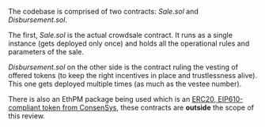 The codebase is comprised of two contracts: _Sale.sol_  and _Disbursement.sol_.


The first, _Sale.sol_ is the actual crowdsale contract. It runs as a single instance (gets deployed only once) and holds all the operational rules and parameters of the sale.

_Disbursement.sol_ on the other side is the contract ruling the vesting of offered tokens (to keep the right incentives in place and trustlessness alive). This one gets deployed multiple times (as much as the vestee number).

There is also an EthPM package being used which is an [ERC20, EIP610-compliant token from ConsenSys](https://github.com/ConsenSys/Tokens), these contracts are **outside** the scope of this review.